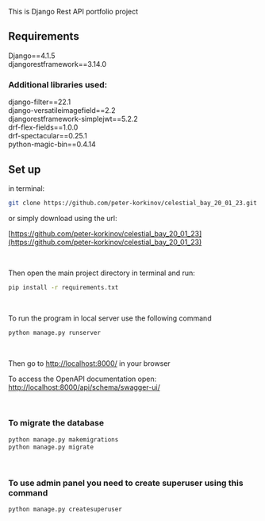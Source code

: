 This is Django Rest API portfolio project

## Requirements

Django==4.1.5\
djangorestframework==3.14.0

### Additional libraries used:

django-filter==22.1\
django-versatileimagefield==2.2\
djangorestframework-simplejwt==5.2.2\
drf-flex-fields==1.0.0\
drf-spectacular==0.25.1\
python-magic-bin==0.4.14

## Set up
in terminal:

```bash
git clone https://github.com/peter-korkinov/celestial_bay_20_01_23.git
```

or simply download using the url:

[https://github.com/peter-korkinov/celestial_bay_20_01_23](https://github.com/peter-korkinov/celestial_bay_20_01_23)

&nbsp;

Then open the main project directory in terminal and run:

```bash
pip install -r requirements.txt
```
&nbsp;


To run the program in local server use the following command
```bash
python manage.py runserver
```
&nbsp;


Then go to [http://localhost:8000/](http://localhost:8000/) in your browser

To access the OpenAPI documentation open:
[http://localhost:8000/api/schema/swagger-ui/](http://localhost:8000/api/schema/swagger-ui/)

&nbsp;


### To migrate the database

```bash 
python manage.py makemigrations
python manage.py migrate
```
&nbsp;

### To use admin panel you need to create superuser using this command

``` bash
python manage.py createsuperuser
```
